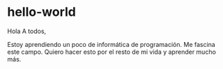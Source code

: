 # hello-world

Hola A todos,

Estoy aprendiendo un poco de informática de programación. Me fascina este campo. Quiero hacer esto por el resto de mi vida y aprender mucho más.
